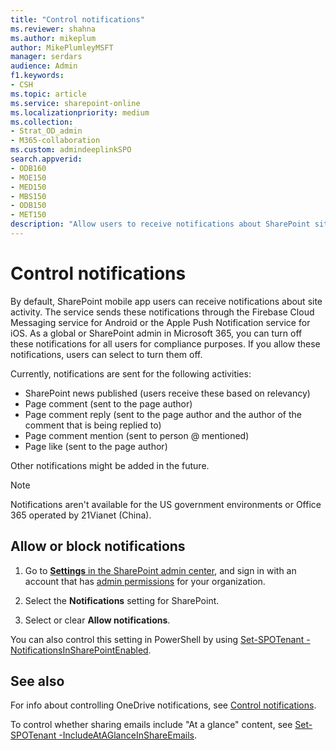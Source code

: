 ```yaml
---
title: "Control notifications"
ms.reviewer: shahna
ms.author: mikeplum
author: MikePlumleyMSFT
manager: serdars
audience: Admin
f1.keywords:
- CSH
ms.topic: article
ms.service: sharepoint-online
ms.localizationpriority: medium
ms.collection: 
- Strat_OD_admin
- M365-collaboration
ms.custom: admindeeplinkSPO
search.appverid:
- ODB160
- MOE150
- MED150
- MBS150
- ODB150
- MET150
description: "Allow users to receive notifications about SharePoint site activity."
---
```


# Control notifications

By default, SharePoint mobile app users can receive notifications about site activity. The service sends these notifications through the Firebase Cloud Messaging service for Android or the Apple Push Notification service for iOS. As a global or SharePoint admin in Microsoft 365, you can turn off these notifications for all users for compliance purposes. If you allow these notifications, users can select to turn them off.

Currently, notifications are sent for the following activities:

- SharePoint news published (users receive these based on relevancy)
- Page comment (sent to the page author)
- Page comment reply (sent to the page author and the author of the comment that is being replied to)
- Page comment mention (sent to person @ mentioned)
- Page like (sent to the page author)

Other notifications might be added in the future.

>[!NOTE]
>Notifications aren't available for the US government environments or Office 365 operated by 21Vianet (China).

## Allow or block notifications

1. Go to <a href="https://go.microsoft.com/fwlink/?linkid=2185072" target="_blank">**Settings** in the SharePoint admin center</a>, and sign in with an account that has [admin permissions](/sharepoint/sharepoint-admin-role) for your organization.
    
2. Select the **Notifications** setting for SharePoint.
  
3. Select or clear **Allow notifications**.
  
You can also control this setting in PowerShell by using [Set-SPOTenant -NotificationsInSharePointEnabled](/powershell/module/sharepoint-online/set-spotenant).

## See also

For info about controlling OneDrive notifications, see [Control notifications](/onedrive/turn-on-external-sharing-notifications).

To control whether sharing emails include "At a glance" content, see [Set-SPOTenant -IncludeAtAGlanceInShareEmails](/powershell/module/sharepoint-online/set-spotenant).
